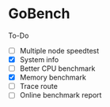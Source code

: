 # GoBench

To-Do
 - [ ] Multiple node speedtest
 - [x] System info
 - [ ] Better CPU benchmark
 - [x] Memory benchmark
 - [ ] Trace route
 - [ ] Online benchmark report